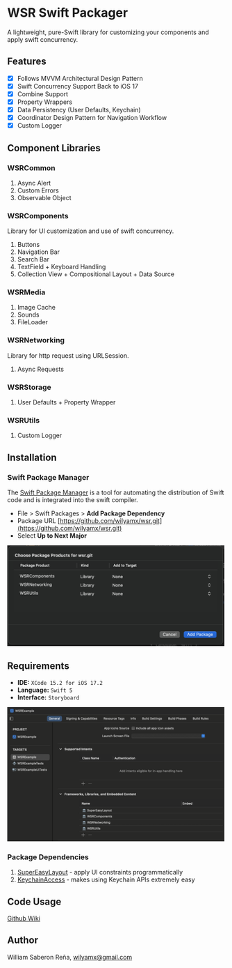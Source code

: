 # WSR Swift Packager

A lightweight, pure-Swift library for customizing your components and apply swift concurrency.

## Features

- [x] Follows MVVM Architectural Design Pattern
- [x] Swift Concurrency Support Back to iOS 17
- [x] Combine Support
- [x] Property Wrappers
- [x] Data Persistency (User Defaults, Keychain)
- [x] Coordinator Design Pattern for Navigation Workflow
- [x] Custom Logger

## Component Libraries

### WSRCommon

1. Async Alert
1. Custom Errors
1. Observable Object

### WSRComponents

Library for UI customization and use of swift concurrency.

1. Buttons
1. Navigation Bar
1. Search Bar
1. TextField + Keyboard Handling
1. Collection View + Compositional Layout + Data Source

### WSRMedia

1. Image Cache
1. Sounds
1. FileLoader

### WSRNetworking

Library for http request using URLSession.

1. Async Requests

### WSRStorage

1. User Defaults + Property Wrapper

### WSRUtils

1. Custom Logger

## Installation

### Swift Package Manager

The [Swift Package Manager](https://swift.org/package-manager/) is a tool for automating the distribution of Swift code and is integrated into the swift compiler.

* File > Swift Packages > **Add Package Dependency**
* Package URL [https://github.com/wilyamx/wsr.git](https://github.com/wilyamx/wsr.git)
* Select **Up to Next Major**

<img src="Images/package-products.png" alt="package-products" width="500">

## Requirements

- **IDE:** `XCode 15.2 for iOS 17.2`
- **Language:** `Swift 5`
- **Interface:** `Storyboard`

<img src="Images/embed-libraries.png" alt="embed-libraries" width="500">

### Package Dependencies

1. [SuperEasyLayout](https://github.com/doil6317/SuperEasyLayout) - apply UI constraints programmatically
1. [KeychainAccess](https://github.com/kishikawakatsumi/KeychainAccess.git) - makes using Keychain APIs extremely easy

## Code Usage

[Github Wiki](https://github.com/wilyamx/wsr/wiki)

## Author

William Saberon Reña, [wilyamx@gmail.com](wilyamx@gmail.com)
